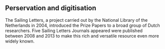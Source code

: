## Perservation and digitisation
The Sailing Letters, a project carried out by the National Library of the Netherlands in 2004, introduced the Prize Papers to a broad group of Dutch researchers. Five Sailing Letters Journals  appeared were published between 2008 and 2013 to make this rich and versatile resource even more widely known.
